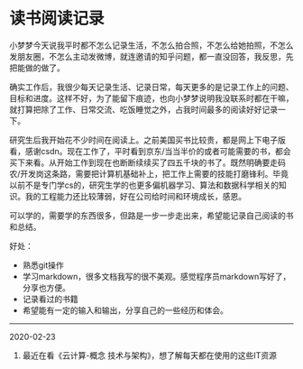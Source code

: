 # 读书阅读记录


小梦梦今天说我平时都不怎么记录生活，不怎么拍合照，不怎么给她拍照，不怎么发朋友圈，不怎么主动发微博，就连邀请的知乎问题，都一直没回答，我反思，先把能做的做了。

确实工作后，我很少每天记录生活、记录日常，每天更多的是记录工作上的问题、目标和进度。这样不好，为了能留下痕迹，也向小梦梦说明我没联系时都在干嘛，就打算把除了工作、日常交流、吃饭睡觉之外，占我时间最多的阅读好好记录一下。

研究生后我开始花不少时间在阅读上。之前美国买书比较贵，都是网上下电子版看，感谢csdn。现在工作了，平时看到京东/当当半价的或者可能需要的书，都会买下来看。从开始工作到现在也断断续续买了四五千块的书了。既然明确要走码农/开发岗这条路，需要把计算机基础补上，把工作上需要的技能打磨锋利。毕竟以前不是专门学cs的，研究生学的也更多偏机器学习、算法和数据科学相关的知识。我的工程能力还比较薄弱，好在公司给时间和环境成长，感恩。

可以学的，需要学的东西很多，但路是一步一步走出来，希望能记录自己阅读的书和总结。

好处：
* 熟悉git操作
* 学习markdown，很多文档我写的很不美观。感觉程序员markdown写好了，分享也方便。
* 记录看过的书籍
* 希望能有一定的输入和输出，分享自己的一些经历和体会。
  


---

2020-02-23
1. 最近在看《云计算-概念 技术与架构》，想了解每天都在使用的这些IT资源